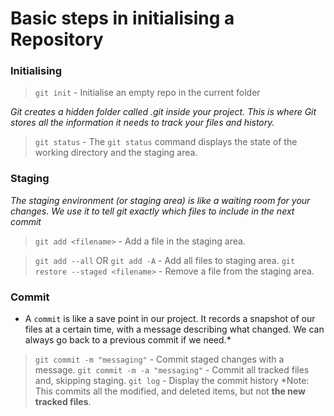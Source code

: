 # Basic steps in initialising a Repository

### Initialising

  > `git init`
    - Initialise an empty repo in the current folder

*Git creates a hidden folder called .git inside your project. This is where Git stores all the information it needs to track your files and history.*  

  > `git status`
    - The `git status` command displays the state of the working directory and the staging area.

### Staging 

  *The staging environment (or staging area) is like a waiting room for your changes. We use it to tell git exactly which files to include in the next commit*

  > `git add <filename>`
    - Add a file in the staging area.
      
  > `git add --all` OR `git add -A`
    - Add all files to staging area.
  >  `git restore --staged <filename>`
    - Remove a file from the staging area.

### Commit 

  * A  `commit` is like a save point in our project. It records a snapshot of our files at a certain time, with a message describing what changed. We can always go back to a previous commit if we need.*


  > `git commit -m "messaging"`
    - Commit staged changes with a message.
  > `git commit -m -a "messaging"`
    - Commit all tracked files and, skipping staging.
  > `git log`
    - Display the commit history
    *Note: This commits all the modified, and deleted items, but not **the new tracked files**.


    
  
  

